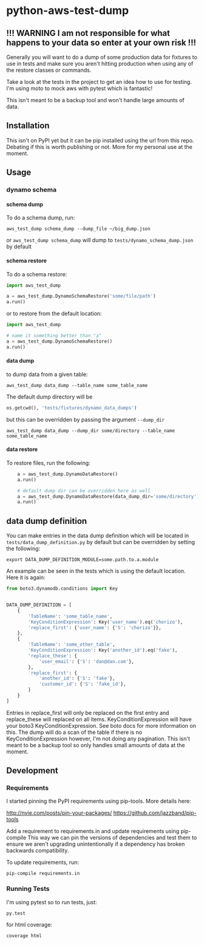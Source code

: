 # python-aws-test-dump

## !!! WARNING I am not responsible for what happens to your data so enter at your own risk !!!

Generally you will want to do a dump of some production data for fixtures to use in tests and make sure you aren't hitting production when using any of the restore classes or commands.

Take a look at the tests in the project to get an idea how to use for testing.  I'm using moto to mock aws with pytest which is fantastic!

This isn't meant to be a backup tool and won't handle large amounts of data.

## Installation

This isn't on PyPI yet but it can be pip installed using the url from this repo.  Debating if this is worth publishing or not.  More for my personal use at the moment.

## Usage

### dynamo schema

#### schema dump

To do a schema dump, run:

`aws_test_dump schema_dump --dump_file ~/big_dump.json`

or `aws_test_dump schema_dump` will dump to `tests/dynamo_schema_dump.json` by default

#### schema restore

To do a schema restore:

```python
import aws_test_dump

a = aws_test_dump.DynamoSchemaRestore('some/file/path')
a.run()
```

or to restore from the default location:

```python
import aws_test_dump

# name it something better than "a"
a = aws_test_dump.DynamoSchemaRestore()
a.run()
```
#### data dump

to dump data from a given table:

`aws_test_dump data_dump --table_name some_table_name`

The default dump directory will be

```python
os.getcwd(), 'tests/fixtures/dynamo_data_dumps')
```
but this can be overridden by passing the argument `--dump_dir`

`aws_test_dump data_dump --dump_dir some/directory --table_name some_table_name`

#### data restore

To restore files, run the following:

```python
    a = aws_test_dump.DynamoDataRestore()
    a.run()

    # default dump dir can be overridden here as well
    a = aws_test_dump.DynamoDataRestore(data_dump_dir='some/directory')
    a.run()
```


## data dump definition
You can make entries in the data dump definition which will be located in `tests/data_dump_definition.py` by default but can be overridden by setting the following:

`export DATA_DUMP_DEFINITION_MODULE=some.path.to.a.module`

An example can be seen in the tests which is using the default location.  Here it is again:

```python
from boto3.dynamodb.conditions import Key


DATA_DUMP_DEFINITION = [
    {
        'TableName': 'some_table_name',
        'KeyConditionExpression': Key('user_name').eq('chorizo'),
        'replace_first': {'user_name': {'S': 'chorizo'}},
    },
    {
        'TableName': 'some_other_table',
        'KeyConditionExpression': Key('another_id').eq('fake'),
        'replace_these': {
            'user_email': {'S': 'dan@dan.com'},
        },
        'replace_first': {
            'another_id': {'S': 'fake'},
            'customer_id': {'S': 'fake_id'},
        }
    }
]
```

Entries in replace_first will only be replaced on the first entry and replace_these will replaced on all items.
KeyConditionExpression will have your boto3 KeyConditionExpression.  See boto docs for more information on this.
The dump will do a scan of the table if there is no KeyConditionExpression however, I'm not doing any pagination.  This isn't meant to be a backup tool so only handles small amounts of data at the moment.

## Development

### Requirements
I started pinning the PyPI requirements using pip-tools.  More details here:

http://nvie.com/posts/pin-your-packages/
https://github.com/jazzband/pip-tools

Add a requirement to requirements.in and update requirements using pip-compile
This way we can pin the versions of dependencies and test them to ensure we aren't upgrading unintentionally if a dependency has broken backwards compatibility.


To update requirements, run:

```
pip-compile requirements.in
```

### Running Tests

I'm using pytest so to run tests, just:

`py.test`

for html coverage:

`coverage html`
